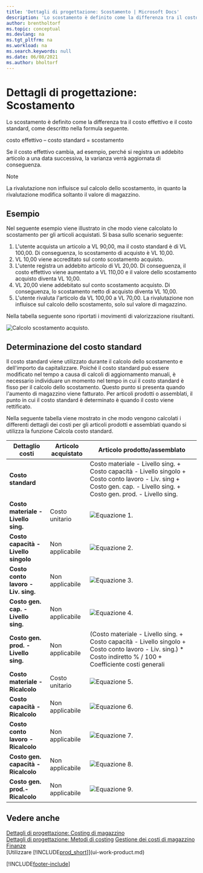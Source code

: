 ```yaml
---
title: 'Dettagli di progettazione: Scostamento | Microsoft Docs'
description: 'Lo scostamento è definito come la differenza tra il costo effettivo e il costo standard, come descritto nella formula seguente.'
author: brentholtorf
ms.topic: conceptual
ms.devlang: na
ms.tgt_pltfrm: na
ms.workload: na
ms.search.keywords: null
ms.date: 06/08/2021
ms.author: bholtorf
---
```

# Dettagli di progettazione: Scostamento
Lo scostamento è definito come la differenza tra il costo effettivo e il costo standard, come descritto nella formula seguente.  

 costo effettivo – costo standard = scostamento  

 Se il costo effettivo cambia, ad esempio, perché si registra un addebito articolo a una data successiva, la varianza verrà aggiornata di conseguenza.  

> [!NOTE]  
>  La rivalutazione non influisce sul calcolo dello scostamento, in quanto la rivalutazione modifica soltanto il valore di magazzino.  

## Esempio  
 Nel seguente esempio viene illustrato in che modo viene calcolato lo scostamento per gli articoli acquistati. Si basa sullo scenario seguente:  

1.  L'utente acquista un articolo a VL 90,00, ma il costo standard è di VL 100,00. Di conseguenza, lo scostamento di acquisto è VL 10,00.  
2.  VL 10,00 viene accreditato sul conto scostamento acquisto.  
3.  L'utente registra un addebito articolo di VL 20,00. Di conseguenza, il costo effettivo viene aumentato a VL 110,00 e il valore dello scostamento acquisto diventa VL 10,00.  
4.  VL 20,00 viene addebitato sul conto scostamento acquisto. Di conseguenza, lo scostamento netto di acquisto diventa VL 10,00.  
5.  L'utente rivaluta l'articolo da VL 100,00 a VL 70,00. La rivalutazione non influisce sul calcolo dello scostamento, solo sul valore di magazzino.  

 Nella tabella seguente sono riportati i movimenti di valorizzazione risultanti.  

 ![Calcolo scostamento acquisto.](media/design_details_inventory_costing_11_purchase_variance.png "Calcolo scostamento acquisto")  

## Determinazione del costo standard  
 Il costo standard viene utilizzato durante il calcolo dello scostamento e dell'importo da capitalizzare. Poiché il costo standard può essere modificato nel tempo a causa di calcoli di aggiornamento manuali, è necessario individuare un momento nel tempo in cui il costo standard è fisso per il calcolo dello scostamento. Questo punto si presenta quando l'aumento di magazzino viene fatturato. Per articoli prodotti o assemblati, il punto in cui il costo standard è determinato è quando il costo viene rettificato.  

 Nella seguente tabella viene mostrato in che modo vengono calcolati i differenti dettagli dei costi per gli articoli prodotti e assemblati quando si utilizza la funzione Calcola costo standard.  

|Dettaglio costi|Articolo acquistato|Articolo prodotto/assemblato|  
|----------------|--------------------|------------------------------|  
|**Costo standard**||Costo materiale - Livello sing. + Costo capacità - Livello singolo + Costo conto lavoro - Liv. sing + Costo gen. cap. - Livello sing. + Costo gen. prod. - Livello sing.|  
|**Costo materiale - Livello sing.**|Costo unitario|![Equazione 1.](media/design_details_inventory_costing_11_equation_1.png "Equazione 1")|  
|**Costo capacità - Livello singolo**|Non applicabile|![Equazione 2.](media/design_details_inventory_costing_11_equation_2.png "Equazione 2")|  
|**Costo conto lavoro - Liv. sing.**|Non applicabile|![Equazione 3.](media/design_details_inventory_costing_11_equation_3.png "Equazione 3")|  
|**Costo gen. cap. - Livello sing.**|Non applicabile|![Equazione 4.](media/design_details_inventory_costing_11_equation_4.png "Equazione 4")|  
|**Costo gen. prod. - Livello sing.**|Non applicabile|(Costo materiale - Livello sing. + Costo capacità - Livello singolo + Costo conto lavoro - Liv. sing.) * Costo indiretto % / 100 + Coefficiente costi generali|  
|**Costo materiale - Ricalcolo**|Costo unitario|![Equazione 5.](media/design_details_inventory_costing_11_equation_5.png "Equazione 5")|  
|**Costo capacità - Ricalcolo**|Non applicabile|![Equazione 6.](media/design_details_inventory_costing_11_equation_6.png "Equazione 6")|  
|**Costo conto lavoro - Ricalcolo**|Non applicabile|![Equazione 7.](media/design_details_inventory_costing_11_equation_7.png "Equazione 7")|  
|**Costo gen. capacità - Ricalcolo**|Non applicabile|![Equazione 8.](media/design_details_inventory_costing_11_equation_8.png "Equazione 8")|  
|**Costo gen. prod.- Ricalcolo**|Non applicabile|![Equazione 9.](media/design_details_inventory_costing_11_equation_9.png "Equazione 9")|  

## Vedere anche  
 [Dettagli di progettazione: Costing di magazzino](design-details-inventory-costing.md)   
 [Dettagli di progettazione: Metodi di costing](design-details-costing-methods.md) [Gestione dei costi di magazzino](finance-manage-inventory-costs.md)  
 [Finanze](finance.md)  
 [Utilizzare [!INCLUDE[prod_short](includes/prod_short.md)]](ui-work-product.md)


[!INCLUDE[footer-include](includes/footer-banner.md)]